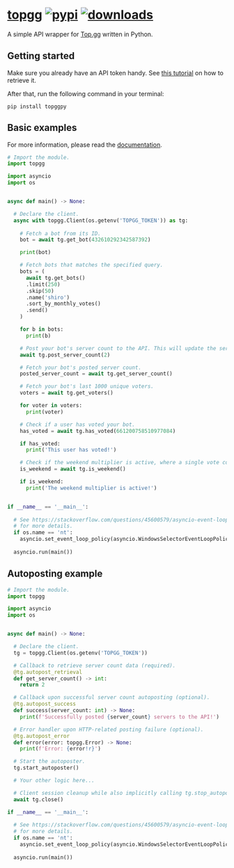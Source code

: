 # [topgg][pypi-url] [![pypi][pypi-image]][pypi-url] [![downloads][downloads-image]][pypi-url]

[pypi-image]: https://img.shields.io/pypi/v/topggpy.svg?style=flat-square
[pypi-url]: https://pypi.org/project/topggpy/
[downloads-image]: https://img.shields.io/pypi/dm/topggpy?style=flat-square

A simple API wrapper for [Top.gg](https://top.gg) written in Python.

## Getting started

Make sure you already have an API token handy. See [this tutorial](https://github.com/top-gg/rust-sdk/assets/60427892/d2df5bd3-bc48-464c-b878-a04121727bff) on how to retrieve it.

After that, run the following command in your terminal:

```console
pip install topggpy
```

## Basic examples

For more information, please read the [documentation](https://topggpy.readthedocs.io/en/latest/).

```py
# Import the module.
import topgg

import asyncio
import os


async def main() -> None:

  # Declare the client.
  async with topgg.Client(os.getenv('TOPGG_TOKEN')) as tg:
    
    # Fetch a bot from its ID.
    bot = await tg.get_bot(432610292342587392)

    print(bot)

    # Fetch bots that matches the specified query.
    bots = (
      await tg.get_bots()
      .limit(250)
      .skip(50)
      .name('shiro')
      .sort_by_monthly_votes()
      .send()
    )

    for b in bots:
      print(b)

    # Post your bot's server count to the API. This will update the server count in your bot's Top.gg page.
    await tg.post_server_count(2)

    # Fetch your bot's posted server count.
    posted_server_count = await tg.get_server_count()

    # Fetch your bot's last 1000 unique voters.
    voters = await tg.get_voters()

    for voter in voters:
      print(voter)

    # Check if a user has voted your bot.
    has_voted = await tg.has_voted(661200758510977084)

    if has_voted:
      print('This user has voted!')

    # Check if the weekend multiplier is active, where a single vote counts as two.
    is_weekend = await tg.is_weekend()

    if is_weekend:
      print('The weekend multiplier is active!')


if __name__ == '__main__':
  
  # See https://stackoverflow.com/questions/45600579/asyncio-event-loop-is-closed-when-getting-loop
  # for more details.
  if os.name == 'nt':
    asyncio.set_event_loop_policy(asyncio.WindowsSelectorEventLoopPolicy())
  
  asyncio.run(main())
```

## Autoposting example

```py
# Import the module.
import topgg

import asyncio
import os


async def main() -> None:

  # Declare the client.
  tg = topgg.Client(os.getenv('TOPGG_TOKEN'))

  # Callback to retrieve server count data (required).
  @tg.autopost_retrieval
  def get_server_count() -> int:
    return 2

  # Callback upon successful server count autoposting (optional).
  @tg.autopost_success
  def success(server_count: int) -> None:
    print(f'Successfully posted {server_count} servers to the API!')

  # Error handler upon HTTP-related posting failure (optional).
  @tg.autopost_error
  def error(error: topgg.Error) -> None:
    print(f'Error: {error!r}')

  # Start the autoposter.
  tg.start_autoposter()

  # Your other logic here...

  # Client session cleanup while also implicitly calling tg.stop_autoposter().
  await tg.close()

if __name__ == '__main__':
  
  # See https://stackoverflow.com/questions/45600579/asyncio-event-loop-is-closed-when-getting-loop
  # for more details.
  if os.name == 'nt':
    asyncio.set_event_loop_policy(asyncio.WindowsSelectorEventLoopPolicy())
  
  asyncio.run(main())
```
